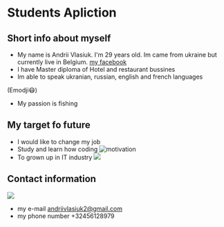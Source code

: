 # Students Apliction

## Short info about myself

- My name is Andrii Vlasiuk. I'm 29 years old. Im came from ukraine but currently live in Belgium.
  [my facebook](https://www.facebook.com)
- I have Master diploma of Hotel and restaurant bussines
- Im able to speak ukranian, russian, english and french languages

(Emodji:mask:)

- My passion is fishing

## My target fo future

- I would like to change my job
- Study and learn how coding
  ![motivation](https://gist.githubusercontent.com/vininjr/d29bb07bdadb41e4b0923bc8fa748b1a/raw/88f20c9d749d756be63f22b09f3c4ac570bc5101/programming.gif)
- To grown up in IT industry
  ![](https://thumbs.dreamstime.com/z/concept-motivation-positive-thinking-man-standing-cliff-pushes-word-i-can-not-achieves-143596210.jpg)

## Contact information

![](https://cdn.dribbble.com/users/32088/screenshots/4035647/media/e502a842ae5e019af1ca3a444600f189.gif)

- my e-mail andriivlasiuk2@gmail.com
- my phone number +32456128979
